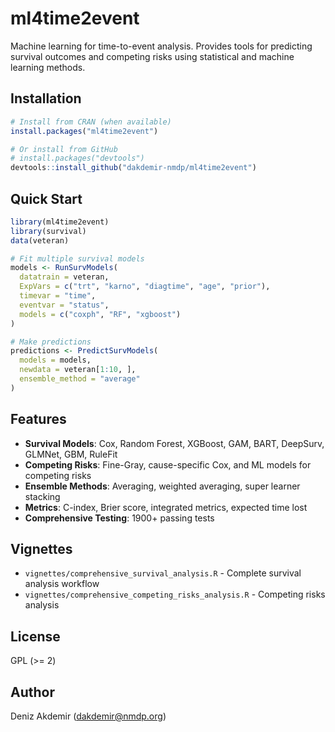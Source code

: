 # ml4time2event

Machine learning for time-to-event analysis. Provides tools for predicting survival outcomes and competing risks using statistical and machine learning methods.

## Installation

```r
# Install from CRAN (when available)
install.packages("ml4time2event")

# Or install from GitHub
# install.packages("devtools")
devtools::install_github("dakdemir-nmdp/ml4time2event")
```

## Quick Start

```r
library(ml4time2event)
library(survival)
data(veteran)

# Fit multiple survival models
models <- RunSurvModels(
  datatrain = veteran,
  ExpVars = c("trt", "karno", "diagtime", "age", "prior"),
  timevar = "time",
  eventvar = "status",
  models = c("coxph", "RF", "xgboost")
)

# Make predictions
predictions <- PredictSurvModels(
  models = models,
  newdata = veteran[1:10, ],
  ensemble_method = "average"
)
```

## Features

- **Survival Models**: Cox, Random Forest, XGBoost, GAM, BART, DeepSurv, GLMNet, GBM, RuleFit
- **Competing Risks**: Fine-Gray, cause-specific Cox, and ML models for competing risks
- **Ensemble Methods**: Averaging, weighted averaging, super learner stacking
- **Metrics**: C-index, Brier score, integrated metrics, expected time lost
- **Comprehensive Testing**: 1900+ passing tests

## Vignettes

- `vignettes/comprehensive_survival_analysis.R` - Complete survival analysis workflow
- `vignettes/comprehensive_competing_risks_analysis.R` - Competing risks analysis

## License

GPL (>= 2)

## Author

Deniz Akdemir (dakdemir@nmdp.org)
